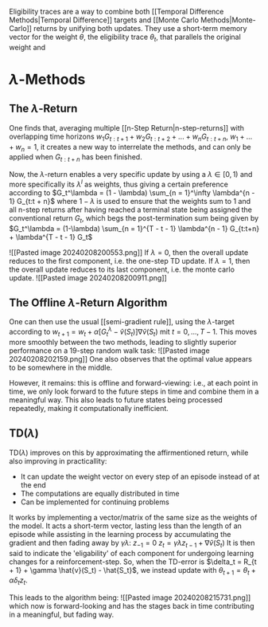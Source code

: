 Eligibility traces are a way to combine both [[Temporal Difference Methods|Temporal Difference]] targets and [[Monte Carlo Methods|Monte-Carlo]] returns by unifying both updates. They use a short-term memory vector for the weight $\theta$, the eligibility trace $\theta_t$, that parallels the original weight and 
# $\lambda$-Methods
## The $\lambda$-Return
One finds that, averaging multiple [[n-Step Return|n-step-returns]] with overlapping time horizons $w_1 G_{t:t+1} + w_2 G_{t:t+2} + ... + w_n G_{t:t + n}$, $w_1 + ... + w_n = 1$, it creates a new way to interrelate the methods, and can only be applied when $G_{t:t + n}$ has been finished.

Now, the $\lambda$-return enables a very specific update by using a $\lambda \in [0, 1)$ and more specifically its $\lambda^l$ as weights, thus giving a certain preference according to 
$G_t^\lambda = (1 - \lambda) \sum_{n = 1}^\infty \lambda^{n - 1} G_{t:t + n}$ 
where $1 - \lambda$ is used to ensure that the weights sum to $1$ and all n-step returns after having reached a terminal state being assigned the conventional return $G_t$, which begs the post-termination sum being given by
$G_t^\lambda = (1-\lambda) \sum_{n = 1}^{T - t - 1} \lambda^{n - 1} G_{t:t+n} + \lambda^{T - t - 1} G_t$

![[Pasted image 20240208200553.png]]
If $\lambda = 0$, then the overall update reduces to the first component, i.e. the one-step TD update. 
If $\lambda = 1$, then the overall update reduces to its last component, i.e. the monte carlo update.
![[Pasted image 20240208200911.png]]

## The Offline $\lambda$-Return Algorithm
One can then use the usual [[semi-gradient rule]], using the $\lambda$-target according to
$w_{t + 1} = w_t + \alpha [G_t^\lambda - \hat{v}(S_t)] \nabla \hat{v}(S_t)$ mit $t = 0, ..., T - 1$.
This moves more smoothly between the two methods, leading to slightly superior performance on a 19-step random walk task:
![[Pasted image 20240208202159.png]]
One also observes that the optimal value appears to be somewhere in the middle.

However, it remains: this is offline and forward-viewing: i.e., at each point in time, we only look forward to the future steps in time and combine them in a meaningful way. This also leads to future states being processed repeatedly, making it computationally inefficient. 

## TD($\lambda$)
TD($\lambda$) improves on this by approximating the affirmentioned return, while also improving in practicallity:
- It can update the weight vector on every step of an episode instead of at the end
- The computations are equally distributed in time
- Can be implemented for continuing problems

It works by implementing a vector/matrix of the same size as the weights of the model. It acts a short-term vector, lasting less than the length of an episode while assisting in the learning process by accumulating the gradient and then fading away by $\gamma \lambda$:
$z_{-1} = 0$
$z_t = \gamma \lambda z_{t - 1} + \nabla \hat{v}(S_t)$ 
It is then said to indicate the 'eligability' of each component for undergoing learning changes for a reinforcement-step. So, when the TD-error is $\delta_t = R_{t + 1} + \gamma \hat{v}(S_t) - \hat{S_t}$,
we instead update with $\theta_{t + 1} = \theta_t + \alpha \delta_t z_t$.

This leads to the algorithm being:
![[Pasted image 20240208215731.png]]
which now is forward-looking and has the stages back in time contributing in a meaningful, but fading way.

